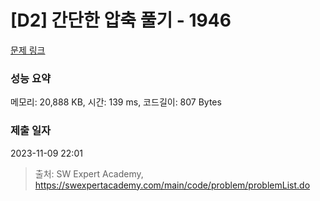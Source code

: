 # [D2] 간단한 압축 풀기 - 1946 

[문제 링크](https://swexpertacademy.com/main/code/problem/problemDetail.do?contestProbId=AV5PmkDKAOMDFAUq) 

### 성능 요약

메모리: 20,888 KB, 시간: 139 ms, 코드길이: 807 Bytes

### 제출 일자

2023-11-09 22:01



> 출처: SW Expert Academy, https://swexpertacademy.com/main/code/problem/problemList.do